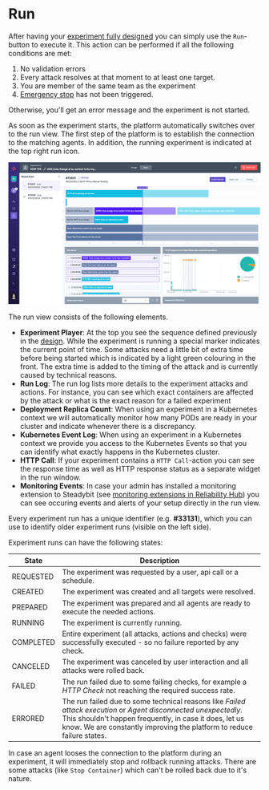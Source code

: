 # Run

After having your [experiment fully designed](./) you can simply use the `Run`-button to execute it. This action can be performed if all the following conditions are met:

1. No validation errors
2. Every attack resolves at that moment to at least one target.
3. You are member of the same team as the experiment
4. [Emergency stop](./#Emergency-Stop) has not been triggered.

Otherwise, you'll get an error message and the experiment is not started.

As soon as the experiment starts, the platform automatically switches over to the run view. The first step of the platform is to establish the connection to the matching agents. In addition, the running experiment is indicated at the top right run icon.

![Experiment Run View](run-experiment.png)

The run view consists of the following elements.

* **Experiment Player**: At the top you see the sequence defined previously in the [design](./#design). While the experiment is running a special marker indicates the current point of time. Some attacks need a little bit of extra time before being started which is indicated by a light green colouring in the front. The extra time is added to the timing of the attack and is currently caused by technical reasons.
* **Run Log**: The run log lists more details to the experiment attacks and actions. For instance, you can see which exact containers are affected by the attack or what is the exact reason for a failed experiment
* **Deployment Replica Count**: When using an experiment in a Kubernetes context we will automatically monitor how many PODs are ready in your cluster and indicate whenever there is a discrepancy.
* **Kubernetes Event Log**: When using an experiment in a Kubernetes context we provide you access to the Kubernetes Events so that you can identify what exactly happens in the Kubernetes cluster.
* **HTTP Call**: If your experiment contains a `HTTP Call`-action you can see the response time as well as HTTP response status as a separate widget in the run window.
* **Monitoring Events**: In case your admin has installed a monitoring extension to Steadybit (see [monitoring extensions in Reliability Hub](https://hub.steadybit.com/extensions?tags=Monitoring)) you can see occuring events and alerts of your setup directly in the run view.

Every experiment run has a unique identifier (e.g. **#33131**), which you can use to identify older experiment runs (visible on the left side).

Experiment runs can have the following states:

| State     | Description                                                                                                                                                                                                                                          |
| --------- | ---------------------------------------------------------------------------------------------------------------------------------------------------------------------------------------------------------------------------------------------------- |
| REQUESTED | The experiment was requested by a user, api call or a schedule.                                                                                                                                                                                      |
| CREATED   | The experiment was created and all targets were resolved.                                                                                                                                                                                            |
| PREPARED  | The experiment was prepared and all agents are ready to execute the needed actions.                                                                                                                                                                  |
| RUNNING   | The experiment is currently running.                                                                                                                                                                                                                 |
| COMPLETED | Entire experiment (all attacks, actions and checks) were successfully executed - so no failure reported by any check.                                                                                                                                |
| CANCELED  | The experiment was canceled by user interaction and all attacks were rolled back.                                                                                                                                                                    |
| FAILED    | The run failed due to some failing checks, for example a _HTTP Check_ not reaching the required success rate.                                                                                                                                        |
| ERRORED   | The run failed due to some technical reasons like _Failed attack execution_ or _Agent disconnected unexpectedly_. This shouldn't happen frequently, in case it does, let us know. We are constantly improving the platform to reduce failure states. |

In case an agent looses the connection to the platform during an experiment, it will immediately stop and rollback running attacks. There are some attacks (like `Stop Container`) which can't be rolled back due to it's nature.
